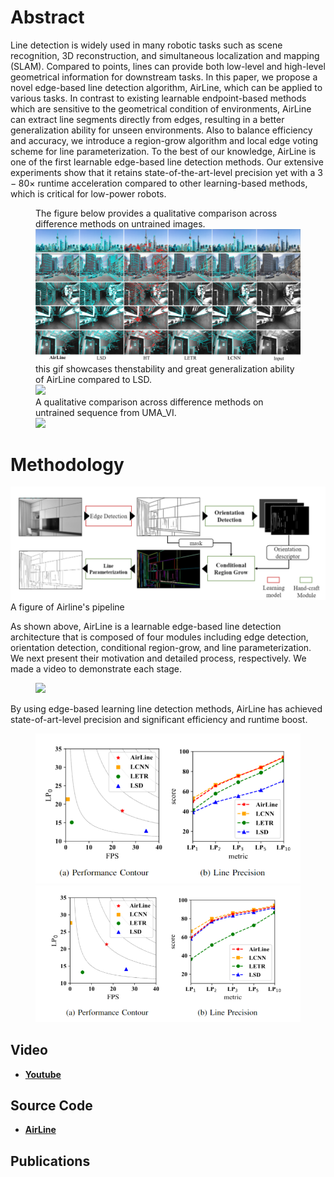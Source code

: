

# Abstract

Line detection is widely used in many robotic tasks such as scene recognition, 3D reconstruction, and simultaneous localization and mapping (SLAM). Compared to points, lines can provide both low-level and high-level geometrical information for downstream tasks. In this paper, we propose a novel edge-based line detection algorithm, AirLine, which can be applied to various tasks. In contrast to existing learnable endpoint-based methods which are sensitive to the geometrical condition of environments, AirLine can extract line segments directly from edges, resulting in a better generalization ability for unseen environments. Also to balance efficiency and accuracy, we introduce a region-grow algorithm and local edge voting scheme for line parameterization. To the best of our knowledge, AirLine is one of the first learnable edge-based line detection methods. Our extensive experiments show that it retains state-of-the-art-level precision yet with a $3-80\times$ runtime acceleration compared to other learning-based methods, which is critical for low-power robots.

<figure>
    <figcaption>
        The figure below provides a qualitative comparison across difference methods on untrained images.
    </figcaption>
    <img src="/img/cp2.png" />
    <figcaption>
        this gif showcases thenstability and great generalization ability of AirLine compared to LSD.
    </figcaption>
    <img src="/img/vsLSD.gif" />
    <figcaption>
        A qualitative comparison across difference methods on untrained sequence from UMA_VI.
    </figcaption>
    <img src="/img/qualitativecomp.gif" />
    
</figure>

# Methodology

</figure>
    <img src="/img/pipeline.png" />
    <figcaption>
        A figure of Airline's pipeline
    </figcaption>
</figure>

As shown above, AirLine is a learnable edge-based line detection architecture that is composed of four modules including edge detection, orientation detection, conditional region-grow, and line parameterization. We next present their motivation and detailed process, respectively. We made a video to demonstrate each stage.

<figure>
    <img src="/img/pipeline.gif"/>
</figure>
By using edge-based learning line detection methods, AirLine has achieved state-of-art-level precision and significant efficiency and runtime boost.
<figure>
    <img src="/img/wffig.png"><img src="/img/yufig.png"/>
</figure>


## Video

* **[Youtube](https://www.youtube.com/watch?v=EKDx3Z9qYUQ)**

## Source Code

* **[AirLine](https://github.com/sair-lab/AirLine)**

## Publications
